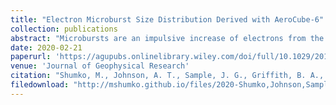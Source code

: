 ```yaml
---
title: "Electron Microburst Size Distribution Derived with AeroCube-6"
collection: publications
abstract: "Microbursts are an impulsive increase of electrons from the radiation belts into the atmosphere and have been directly observed in low Earth orbit and the upper atmosphere. Prior work has estimated that microbursts are capable of rapidly depleting the radiation belt electrons on the order of a day; hence, their role to radiation belt electron losses must be considered. Losses due to microbursts are not well constrained, and more work is necessary to accurately quantify their contribution as a loss process. To address this question, we present a statistical study of >35 keV microburst sizes using the pair of AeroCube-6 CubeSats. The microburst size distribution in low Earth orbit and the magnetic equator was derived using both spacecraft. In low Earth orbit, the majority of microbursts were observed, while the AeroCube-6 separation was less than a few tens of kilometers, mostly in latitude. To account for the statistical effects of random microburst locations and sizes, Monte Carlo and analytic models were developed to test hypothesized microburst size distributions. A family of microburst size distributions were tested, and a Markov chain Monte Carlo sampler was used to estimate the optimal distribution of model parameters. Finally, a majority of observed microbursts map to sizes less than 200 km at the magnetic equator. Since microbursts are widely believed to be generated by scattering of radiation belt electrons by whistler mode waves, the observed microburst size distribution was compared to whistler mode chorus size distributions derived in prior literature."
date: 2020-02-21
paperurl: 'https://agupubs.onlinelibrary.wiley.com/doi/full/10.1029/2019JA027651'
venue: 'Journal of Geophysical Research'
citation: "Shumko, M., Johnson, A. T., Sample, J. G., Griffith, B. A., Turner, D. L., O'Brien, T. P., et al. (2020). Electron microburst size distribution derived with AeroCube-6. Journal of Geophysical Research: Space Physics, 125, e2019JA027651. https:// doi.org/10.1029/2019JA027651"
filedownload: "http://mshumko.github.io/files/2020-Shumko,Johnson,Sample-JGR-Electron Microburst Size Distribution Derived With AeroCube 6.pdf"
---
```

